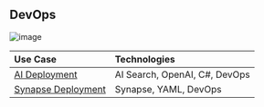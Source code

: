 ## DevOps

![image](https://user-images.githubusercontent.com/44923999/185972867-64465cc3-0769-4045-bc5d-672f573854c7.png)

Use Case | Technologies
:----- | :-----
[AI Deployment](DevOps_AIDeployment.md) | AI Search, OpenAI, C#, DevOps<br>
[Synapse Deployment](DevOps_SynapseDeployment.md) | Synapse, YAML, DevOps<br>
